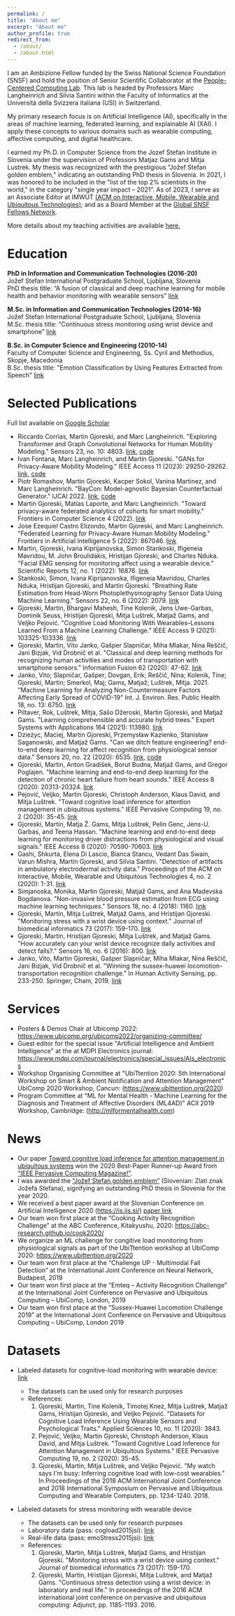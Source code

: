 ```yaml
---
permalink: /
title: "About me"
excerpt: "About me"
author_profile: true
redirect_from: 
  - /about/
  - /about.html
---
```

I am an Ambizione Fellow funded by the Swiss National Science Foundation (SNSF) and hold the position of Senior Scientific Collaborator at the [People-Centered Computing Lab](https://pc.inf.usi.ch/). This lab is headed by Professors Marc Langheinrich and Silvia Santini within the Faculty of Informatics at the Università della Svizzera italiana (USI) in Switzerland. 

My primary research focus is on Artificial Intelligence (AI), specifically in the areas of machine learning, federated learning, and explainable AI (XAI). I apply these concepts to various domains such as wearable computing, affective computing, and digital healthcare.

I earned my Ph.D. in Computer Science from the Jozef Stefan Institute in Slovenia under the supervision of Professors Matjaz Gams and Mitja Lustrek. My thesis was recognized with the prestigious "Jožef Stefan golden emblem," indicating an outstanding PhD thesis in Slovenia. In 2021, I was honored to be included in the "list of the top 2% scientists in the world," in the category "single year impact – 2021”. As of 2023, I serve as an Associate Editor at IMWUT [(ACM on Interactive, Mobile, Wearable and Ubiquitous Technologies)](https://dl.acm.org/journal/imwut); and as a Board Member at the [Global SNSF Fellows Network](https://www.globalsfellows.net/home). 

More details about my teaching activities are available [here.](https://martingjoreski.github.io/teaching/)

Education
======
**PhD in Information and Communication Technologies (2016-20)**<br/>
Jožef Stefan International Postgraduate School, Ljubljana, Slovenia<br/>
PhD thesis title: “A fusion of classical and deep machine learning for mobile health and behavior monitoring with wearable sensors” [link](https://www.dropbox.com/s/ax91oreldv1928l/Martin_Gjoreski_PhD%20-%20FINAL.pdf?dl=0)
<br/>

**M.Sc. in Information and Communication Technologies (2014-16)**<br/>
Jožef Stefan International Postgraduate School, Ljubljana, Slovenia<br/>
M.Sc. thesis title: “Continuous stress monitoring using wrist device and smartphone” [link](https://www.researchgate.net/publication/308611962_CONTINUOUS_STRESS_MONITORING_USING_A_WRIST_DEVICE_AND_A_SMARTPHONE)
<br/>

**B.Sc. in Computer Science and Engineering (2010-14)**<br/>
Faculty of Computer Science and Engineering, Ss. Cyril and Methodius, Skopje, Macedonia<br/>
B.Sc. thesis title: "Emotion Classification by Using Features Extracted from Speech" [link](http://www.informatica.si/index.php/informatica/article/view/719)
<br/>

Selected Publications 
======
Full list available on [Google Scholar](https://scholar.google.com/citations?user=b6NoAQMAAAAJ&hl=en)
* Riccardo Corrias, Martin Gjoreski, and Marc Langheinrich. "Exploring Transformer and Graph Convolutional Networks for Human Mobility Modeling." Sensors 23, no. 10: 4803. [link](https://www.mdpi.com/1424-8220/23/10/4803), [code](
https://github.com/corrir/Transformers-and-Graph-Convolutional-Networks-for-Human-Mobility-Modeling)
* Ivan Fontana, Marc Langheinrich, and Martin Gjoreski. "GANs for Privacy-Aware Mobility Modeling." IEEE Access 11 (2023): 29250-29262.  [link](https://ieeexplore.ieee.org/document/10078885), [code](
https://github.com/fonticode/Privacy-aware-Mobility-Modeling)
* Piotr Romashov, Martin Gjoreski, Kacper Sokol, Vanina Martinez, and Marc Langheinrich. "BayCon: Model-agnostic Bayesian Counterfactual Generator." IJCAI 2022. [link](https://www.ijcai.org/proceedings/2022/104), [code](https://github.com/piotromashov/baycon)
* Martin Gjoreski, Matías Laporte, and Marc Langheinrich. "Toward privacy-aware federated analytics of cohorts for smart mobility." Frontiers in Computer Science 4 (2022). [link](https://www.frontiersin.org/articles/10.3389/fcomp.2022.891206/full)
* Jose Ezequiel Castro Elizondo, Martin Gjoreski, and Marc Langheinrich. "Federated Learning for Privacy-Aware Human Mobility Modeling." Frontiers in Artificial Intelligence 5 (2022): 867046. [link](https://www.frontiersin.org/articles/10.3389/frai.2022.867046/full)
*   Martin, Gjoreski, Ivana Kiprijanovska, Simon Stankoski, Ifigeneia Mavridou, M. John Broulidakis, Hristijan Gjoreski, and Charles Nduka. "Facial EMG sensing for monitoring affect using a wearable device." Scientific Reports 12, no. 1 (2022): 16876. [link](https://www.nature.com/articles/s41598-022-21456-1)
* Stankoski, Simon, Ivana Kiprijanovska, Ifigeneia Mavridou, Charles Nduka, Hristijan Gjoreski, and Martin Gjoreski. "Breathing Rate Estimation from Head-Worn Photoplethysmography Sensor Data Using Machine Learning." Sensors 22, no. 6 (2022): 2079. [link](https://www.mdpi.com/1424-8220/22/6/2079)
*  Gjoreski, Martin, Bhargavi Mahesh, Tine Kolenik, Jens Uwe-Garbas, Dominik Seuss, Hristijan Gjoreski, Mitja Luštrek, Matjaž Gams, and Veljko Pejović. "Cognitive Load Monitoring With Wearables–Lessons Learned From a Machine Learning Challenge." IEEE Access 9 (2021): 103325-103336. [link](https://ieeexplore.ieee.org/abstract/document/9466833/)
* Gjoreski, Martin, Vito Janko, Gašper Slapničar, Miha Mlakar, Nina Reščič, Jani Bizjak, Vid Drobnič et al. "Classical and deep learning methods for recognizing human activities and modes of transportation with smartphone sensors." Information Fusion 62 (2020): 47-62. [link](https://martingjoreski.github.io/files/InfFusion.pdf)
* Janko, Vito; Slapničar, Gašper; Dovgan, Erik; Reščič, Nina; Kolenik, Tine; Gjoreski, Martin; Smerkol, Maj; Gams, Matjaž; Luštrek, Mitja. 2021. "Machine Learning for Analyzing Non-Countermeasure Factors Affecting Early Spread of COVID-19" Int. J. Environ. Res. Public Health 18, no. 13: 6750. [link](https://www.mdpi.com/1660-4601/18/13/6750)
* Piltaver, Rok, Luštrek, Mitja, Sašo Džeroski, Martin Gjoreski, and Matjaž Gams. "Learning comprehensible and accurate hybrid trees." Expert Systems with Applications 164 (2021): 113980. [link](https://martingjoreski.github.io/files/Piltaver-Learning_comprehensible_and_accurate_hybrid_trees-ESWA-21.pdf)
* Dzieżyc, Maciej, Martin Gjoreski, Przemysław Kazienko, Stanisław Saganowski, and Matjaž Gams. "Can we ditch feature engineering? end-to-end deep learning for affect recognition from physiological sensor data." Sensors 20, no. 22 (2020): 6535. [link](https://www.mdpi.com/1424-8220/20/22/6535), [code](https://github.com/Emognition/dl-4-tsc)
* Gjoreski, Martin, Anton Gradišek, Borut Budna, Matjaž Gams, and Gregor Poglajen. "Machine learning and end-to-end deep learning for the detection of chronic heart failure from heart sounds." IEEE Access 8 (2020): 20313-20324. [link](https://martingjoreski.github.io/files/08967080.pdf)
* Pejović, Veljko, Martin Gjoreski, Christoph Anderson, Klaus David, and Mitja Luštrek. "Toward cognitive load inference for attention management in ubiquitous systems." IEEE Pervasive Computing 19, no. 2 (2020): 35-45. [link](https://martingjoreski.github.io/files/09067018.pdf)
* Gjoreski, Martin, Matja Ž. Gams, Mitja Luštrek, Pelin Genc, Jens-U. Garbas, and Teena Hassan. "Machine learning and end-to-end deep learning for monitoring driver distractions from physiological and visual signals." IEEE Access 8 (2020): 70590-70603. [link](https://martingjoreski.github.io/files/09062481.pdf)
* Gashi, Shkurta, Elena Di Lascio, Bianca Stancu, Vedant Das Swain, Varun Mishra, Martin Gjoreski, and Silvia Santini. "Detection of artifacts in ambulatory electrodermal activity data." Proceedings of the ACM on Interactive, Mobile, Wearable and Ubiquitous Technologies 4, no. 2 (2020): 1-31. [link](https://dl.acm.org/doi/10.1145/3397316)
* Simjanoska, Monika, Martin Gjoreski, Matjaž Gams, and Ana Madevska Bogdanova. "Non-invasive blood pressure estimation from ECG using machine learning techniques." Sensors 18, no. 4 (2018): 1160. [link](https://martingjoreski.github.io/files/sensors-18-01160.pdf)
* Gjoreski, Martin, Mitja Luštrek, Matjaž Gams, and Hristijan Gjoreski. "Monitoring stress with a wrist device using context." Journal of biomedical informatics 73 (2017): 159-170. [link](https://martingjoreski.github.io/files/1-s2.0-S1532046417301855-main.pdf)
* Gjoreski, Martin, Hristijan Gjoreski, Mitja Luštrek, and Matjaž Gams. "How accurately can your wrist device recognize daily activities and detect falls?." Sensors 16, no. 6 (2016): 800. [link](https://martingjoreski.github.io/files/sensors-16-00800.pdf)
* Janko, Vito, Martin Gjoreski, Gašper Slapničar, Miha Mlakar, Nina Reščič, Jani Bizjak, Vid Drobnič et al. "Winning the sussex-huawei locomotion-transportation recognition challenge." In Human Activity Sensing, pp. 233-250. Springer, Cham, 2019. [link](https://link.springer.com/chapter/10.1007/978-3-030-13001-5_15)

Services
======
* Posters & Demos Chair at Ubicomp 2022: https://www.ubicomp.org/ubicomp2022/organizing-committee/
* Guest editor for the special issue "Artificial Intelligence and Ambient Intelligence" at the at MDPI Electronics journal: <https://www.mdpi.com/journal/electronics/special_issues/AIs_electronics>
* Workshop Organising Committee at "UbiTtention 2020: 5th International Workshop on
Smart & Ambient Notification and Attention Management" UbiComp 2020 Workshop, Cancun: (<https://www.ubittention.org/2020>)
* Program Committee at "ML for Mental Health - Machine Learning for the Diagnosis and Treatment of Affective Disorders (ML4AD)"
ACII 2019 Workshop, Cambridge: (<http://mlformentalhealth.com>)<br/>


News
======
* Our paper [Toward cognitive load inference for attention management in ubiquitous systems](https://martingjoreski.github.io/files/09067018.pdf) won the 2020 Best-Paper Runner-up Award from [“IEEE Pervasive Computing Magazine!”](https://www.computer.org/publications/best-paper-award-winners). 
* I was awarded the [“Jožef Stefan golden emblem”](https://www.ijs.si/ijsw/Golden%20Emblem) (Slovenian: Zlati znak Jožefa Stefana), signifying an outstanding PhD thesis in Slovenia for the year 2020. 
* We received a best paper award at the Slovenian Conference on Artificial Intelligence 2020 (https://is.ijs.si/) [paper link](https://martingjoreski.github.io/files/Gjoreski-Bayesian-IS2020_Final.pdf)
* Our team won first place at the “Cooking Activity Recognition Challenge” at the ABC Conference, Kitakyushu, 2020: https://abc-research.github.io/cook2020/
* We organize an ML challenge for congitive load monitoring from physiological signals as part of the UbiTtention workshop at UbiComp 2020: <https://www.ubittention.org/2020>
* Our team won first place at the “Challenge UP - Multimodal Fall Detection” at the International Joint Conference on Neural Network, Budapest, 2019
* Our team won first place at the “Emteq – Activity Recognition Challenge” at the International Joint Conference on Pervasive and Ubiquitous Computing – UbiComp, London, 2019
* Our team won first place at the “Sussex-Huawei Locomotion Challenge 2019” at the International Joint Conference on Pervasive and Ubiquitous Computing – UbiComp, London 2019


Datasets
======
* Labeled datasets for cognitive-load monitoring with wearable device: [link](https://martingjoreski.github.io/files/CogDatasets.rar)
  * The datasets can be used only for research purposes
  * References:
    1. Gjoreski, Martin, Tine Kolenik, Timotej Knez, Mitja Luštrek, Matjaž Gams, Hristijan Gjoreski, and Veljko Pejović. "Datasets for Cognitive Load Inference Using Wearable Sensors and Psychological Traits." Applied Sciences 10, no. 11 (2020): 3843.
    2. Pejović, Veljko, Martin Gjoreski, Christoph Anderson, Klaus David, and Mitja Luštrek. "Toward Cognitive Load Inference for Attention Management in Ubiquitous Systems." IEEE Pervasive Computing 19, no. 2 (2020): 35-45.
    3. Gjoreski, Martin, Mitja Luštrek, and Veljko Pejović. "My watch says I'm busy: Inferring cognitive load with low-cost wearables." In Proceedings of the 2018 ACM International Joint Conference and 2018 International Symposium on Pervasive and Ubiquitous Computing and Wearable Computers, pp. 1234-1240. 2018.
    
* Labeled datasets for stress monitoring with wearable device
  * The datasets can be used only for research purposes
  * Laboratory data (pass: cogload2015jsi): [link](https://drive.google.com/file/d/0BxLdQJAk5AoARGRZejZZX2xQUmc/view?usp=sharing)
  * Real-life data (pass: emoStress2015jsi): [link](https://drive.google.com/open?id=15UJnXKo96XN3Lke2H-nxnOksI4pkHih0)
  * References:
    1. Gjoreski, Martin, Mitja Luštrek, Matjaž Gams, and Hristijan Gjoreski. "Monitoring stress with a wrist device using context." Journal of biomedical informatics 73 (2017): 159-170.
    2. Gjoreski, Martin, Hristijan Gjoreski, Mitja Luštrek, and Matjaž Gams. "Continuous stress detection using a wrist device: in laboratory and real life." In proceedings of the 2016 ACM international joint conference on pervasive and ubiquitous computing: Adjunct, pp. 1185-1193. 2016.
